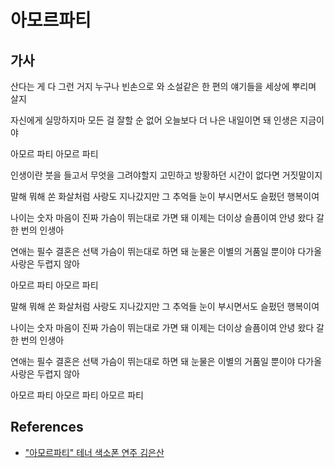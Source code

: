 # 아모르파티

## 가사
산다는 게 다 그런 거지
누구나 빈손으로 와
소설같은 한 편의 얘기들을
세상에 뿌리며 살지

자신에게 실망하지마
모든 걸 잘할 순 없어
오늘보다 더 나은 내일이면 돼
인생은 지금이야

아모르 파티
아모르 파티

인생이란 붓을 들고서
무엇을 그려야할지
고민하고 방황하던 시간이
없다면 거짓말이지

말해 뭐해 쏜 화살처럼
사랑도 지나갔지만
그 추억들 눈이 부시면서도
슬펐던 행복이여

나이는 숫자 마음이 진짜
가슴이 뛰는대로 가면 돼
이제는 더이상 슬픔이여 안녕
왔다 갈 한 번의 인생아

연애는 필수 결혼은 선택
가슴이 뛰는대로 하면 돼
눈물은 이별의 거품일 뿐이야
다가올 사랑은 두렵지 않아

아모르 파티
아모르 파티

말해 뭐해 쏜 화살처럼
사랑도 지나갔지만
그 추억들 눈이 부시면서도
슬펐던 행복이여

나이는 숫자 마음이 진짜
가슴이 뛰는대로 가면 돼
이제는 더이상 슬픔이여 안녕
왔다 갈 한 번의 인생아

연애는 필수 결혼은 선택
가슴이 뛰는대로 하면 돼
눈물은 이별의 거품일 뿐이야
다가올 사랑은 두렵지 않아

아모르 파티
아모르 파티
아모르 파티

## References
* ["아모르파티" 테너 색소폰 연주 김은산](https://www.youtube.com/watch?v=irL6n8rIi2Y)
